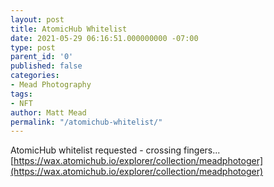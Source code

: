 ```yaml
---
layout: post
title: AtomicHub Whitelist
date: 2021-05-29 06:16:51.000000000 -07:00
type: post
parent_id: '0'
published: false
categories:
- Mead Photography
tags:
- NFT
author: Matt Mead
permalink: "/atomichub-whitelist/"
---
```

AtomicHub whitelist requested - crossing fingers...  
[https://wax.atomichub.io/explorer/collection/meadphotoger](https://wax.atomichub.io/explorer/collection/meadphotoger)
